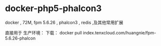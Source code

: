 # docker-php5-phalcon3
docker , 72M, fpm 5.6.26 ,  phalcon3 , redis ,及其他常用扩展

直接用于 生产环境： 下载： docker pull index.tenxcloud.com/huangnie/fpm-5.6.26-phalcon
